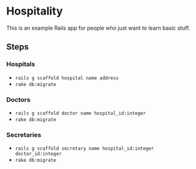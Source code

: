 # Hospitality

This is an example Rails app for people who just want to learn basic stuff.

## Steps

### Hospitals

- `rails g scaffold hospital name address`
- `rake db:migrate`

### Doctors

- `rails g scaffold doctor name hospital_id:integer`
- `rake db:migrate`

### Secretaries

- `rails g scaffold secretary name hospital_id:integer doctor_id:integer`
- `rake db:migrate`
